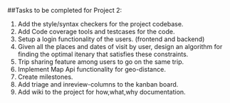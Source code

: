 ##Tasks to be completed for Project 2:

1. Add the style/syntax checkers for the project codebase.
2. Add Code coverage tools and testcases for the code.
3. Setup a login functionality of the users. (frontend and backend)
4. Given all the places and dates of visit by user, design an algorithm for finding the optimal itenary that satisfies these constraints.
5. Trip sharing feature among users to go on the same trip.
6. Implement Map Api functionality for geo-distance.
7. Create milestones.
8. Add triage and inreview-columns to the kanban board.
9. Add wiki to the project for how,what,why documentation.
